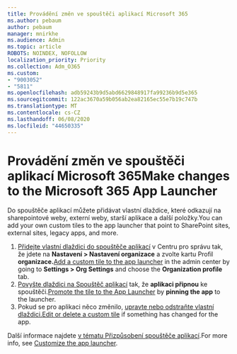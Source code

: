 ```yaml
---
title: Provádění změn ve spouštěči aplikací Microsoft 365
ms.author: pebaum
author: pebaum
manager: mnirkhe
ms.audience: Admin
ms.topic: article
ROBOTS: NOINDEX, NOFOLLOW
localization_priority: Priority
ms.collection: Adm_O365
ms.custom:
- "9003052"
- "5811"
ms.openlocfilehash: adb59243b9d5abd6629848917fa99236b9d5e365
ms.sourcegitcommit: 122ac3670a59b056ab2ea82165ec55e7b19c747b
ms.translationtype: MT
ms.contentlocale: cs-CZ
ms.lasthandoff: 06/08/2020
ms.locfileid: "44650335"
---
```

# <a name="make-changes-to-the-microsoft-365-app-launcher"></a><span data-ttu-id="43bbe-102">Provádění změn ve spouštěči aplikací Microsoft 365</span><span class="sxs-lookup"><span data-stu-id="43bbe-102">Make changes to the Microsoft 365 App Launcher</span></span>

<span data-ttu-id="43bbe-103">Do spouštěče aplikací můžete přidávat vlastní dlaždice, které odkazují na sharepointové weby, externí weby, starší aplikace a další položky.</span><span class="sxs-lookup"><span data-stu-id="43bbe-103">You can add your own custom tiles to the app launcher that point to SharePoint sites, external sites, legacy apps, and more.</span></span>

1. <span data-ttu-id="43bbe-104">[Přidejte vlastní dlaždici do spouštěče aplikací](https://docs.microsoft.com/microsoft-365/admin/manage/customize-the-app-launcher) v Centru pro správu tak, že jdete na **Nastavení > Nastavení organizace** a zvolte kartu Profil **organizace.**</span><span class="sxs-lookup"><span data-stu-id="43bbe-104">[Add a custom tile to the app launcher](https://docs.microsoft.com/microsoft-365/admin/manage/customize-the-app-launcher) in the admin center by going to  **Settings > Org Settings**  and choose the  **Organization profile** tab.</span></span>
2. <span data-ttu-id="43bbe-105">[Povyšte dlaždici na Spouštěč aplikací](https://docs.microsoft.com/microsoft-365/admin/manage/customize-the-app-launcher#promote-the-tile-to-app-launcher) tak, že **aplikaci připnou** ke spouštěči.</span><span class="sxs-lookup"><span data-stu-id="43bbe-105">[Promote the tile to the App Launcher](https://docs.microsoft.com/microsoft-365/admin/manage/customize-the-app-launcher#promote-the-tile-to-app-launcher) by **pinning the app** to the launcher.</span></span>
3. <span data-ttu-id="43bbe-106">Pokud se pro aplikaci něco změnilo, [upravte nebo odstraňte vlastní dlaždici.](https://docs.microsoft.com/microsoft-365/admin/manage/customize-the-app-launcher#edit-or-delete-a-custom-tile)</span><span class="sxs-lookup"><span data-stu-id="43bbe-106">[Edit or delete a custom tile](https://docs.microsoft.com/microsoft-365/admin/manage/customize-the-app-launcher#edit-or-delete-a-custom-tile) if something has changed for the app.</span></span>

<span data-ttu-id="43bbe-107">Další informace najdete [v tématu Přizpůsobení spouštěče aplikací](https://docs.microsoft.com/microsoft-365/admin/manage/customize-the-app-launcher).</span><span class="sxs-lookup"><span data-stu-id="43bbe-107">For more info, see [Customize the app launcher](https://docs.microsoft.com/microsoft-365/admin/manage/customize-the-app-launcher).</span></span>

